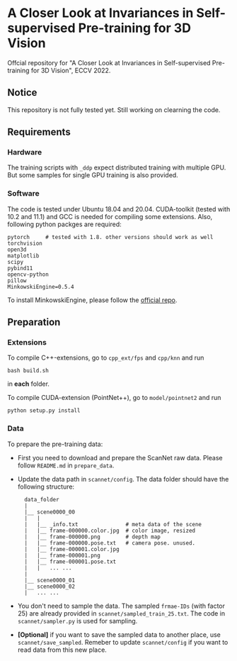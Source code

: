 # A Closer Look at Invariances in Self-supervised Pre-training for 3D Vision

Offcial repository for "A Closer Look at Invariances in Self-supervised Pre-training for 3D Vision", ECCV 2022. 

## Notice

This repository is not fully tested yet. Still working on clearning the code. 

## Requirements

### Hardware

The training scripts with `_ddp` expect distributed training with multiple GPU. But some samples for single GPU training is also provided. 

### Software

The code is tested under Ubuntu 18.04 and 20.04. CUDA-toolkit (tested with 10.2 and 11.1) and GCC is needed for compiling some extensions. Also, following python packges are required:

    pytorch     # tested with 1.8. other versions should work as well
    torchvision
    open3d
    matplotlib
    scipy
    pybind11
    opencv-python
    pillow
    MinkowskiEngine=0.5.4

To install MinkowskiEngine, please follow the [official repo](https://github.com/NVIDIA/MinkowskiEngine). 


## Preparation

### Extensions

To compile C++-extensions, go to `cpp_ext/fps` and `cpp/knn` and run 

    bash build.sh

in **each** folder. 

To compile CUDA-extension (PointNet++), go to `model/pointnet2` and run 

    python setup.py install


### Data

To prepare the pre-training data: 

- First you need to download and prepare the ScanNet raw data. Please follow `README.md` in `prepare_data`.
- Update the data path in `scannet/config`. The data folder should have the following structure:

        data_folder
        |
        |__ scene0000_00
        |   |
        |   |__ _info.txt               # meta data of the scene
        |   |__ frame-000000.color.jpg  # color image, resized
        |   |__ frame-000000.png        # depth map
        |   |__ frame-000000.pose.txt   # camera pose. unused. 
        |   |__ frame-000001.color.jpg
        |   |__ frame-000001.png
        |   |__ frame-000001.pose.txt
        |   |   ... ...
        |
        |__ scene0000_01
        |__ scene0000_02
        |   ... ... 


- You don't need to sample the data. The sampled `frmae-IDs` (with factor 25) are already provided in `scannet/sampled_train_25.txt`. The code in `scannet/sampler.py` is used for sampling.
- **[Optional]** if you want to save the sampled data to another place, use `scannet/save_sampled`. Remeber to update `scannet/config` if you want to read data from this new place. 



